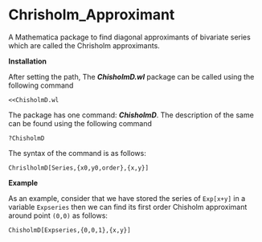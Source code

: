 # Chrisholm_Approximant
A Mathematica package to find diagonal approximants of bivariate series which are called the Chrisholm approximants.

**Installation**

After setting the path, The ***ChisholmD.wl*** package can be called using the following command
```
<<ChisholmD.wl
```
The package has one command: ***ChisholmD***. The description of the same can be found using the following command
```
?ChisholmD
```
The syntax of the command is as follows:
```
ChrislholmD[Series,{x0,y0,order},{x,y}]
```

**Example**

As an example, consider that we have stored the series of ```Exp[x+y]``` in a variable ```Expseries``` then we can find its first order Chisholm approximant around point ```(0,0)``` as follows:
```
ChisholmD[Expseries,{0,0,1},{x,y}]
```
